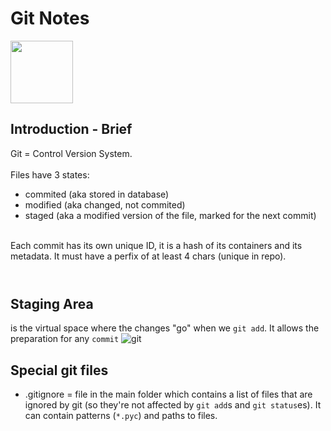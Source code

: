 # Git Notes

<img src="https://cdn0.iconfinder.com/data/icons/social-media-2104/24/social_media_social_media_logo_git-512.png" width="100" height="100">

## Introduction - Brief
Git = Control Version System.<br><br>
Files have 3 states:
- commited (aka stored in database)
- modified (aka changed, not commited)
- staged (aka a modified version of the file, marked for the next commit)<br><br>

Each commit has its own unique ID, it is a hash of its containers and its metadata. It must have a perfix of at least 4 chars (unique in repo).
<br><br>

#
## Staging Area
is the virtual space where the changes "go" when we `git add`. It allows the preparation for any `commit`
![git](https://user-images.githubusercontent.com/19435096/66159072-ea48c600-e62f-11e9-9c1f-7b50acceb6fb.jpg)


## Special git files
- .gitignore = file in the main folder which contains a list of files that are ignored by git (so they're not affected by `git add`s and `git status`es). It can contain patterns (`*.pyc`) and paths to files.